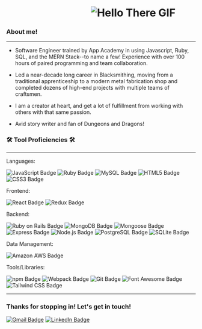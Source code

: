 # &nbsp;&nbsp;&nbsp;&nbsp;&nbsp;&nbsp;&nbsp;&nbsp;&nbsp;&nbsp;&nbsp;&nbsp;&nbsp;&nbsp;&nbsp;&nbsp;&nbsp;&nbsp;&nbsp;&nbsp;&nbsp;&nbsp;&nbsp;&nbsp;&nbsp;&nbsp;&nbsp;&nbsp;&nbsp;&nbsp;&nbsp;&nbsp;&nbsp; ![Hello There GIF](https://media4.giphy.com/media/v1.Y2lkPTc5MGI3NjExNnZyaXZnNWhobGY1ZDZqeW15Nmw3ZWwzYXhld2EzZGVqcTFqZTJ1eCZlcD12MV9pbnRlcm5hbF9naWZfYnlfaWQmY3Q9Zw/xTiIzJSKB4l7xTouE8/giphy.gif)

### About me!
___
* Software Engineer trained by App Academy in using Javascript, Ruby, SQL, and the MERN Stack--to name a few! Experience with over 100 hours of paired programming and team collaboration.

* Led a near-decade long career in Blacksmithing, moving from a traditional apprenticeship to a modern metal fabrication shop and completed dozens of high-end projects with multiple teams of craftsmen.

* I am a creator at heart, and get a lot of fulfillment from working with others with that same passion.

* Avid story writer and fan of Dungeons and Dragons!

### 🛠️ Tool Proficiencies 🛠️ 
___

Languages:

![JavaScript Badge](https://img.shields.io/badge/JavaScript-F7DF1E?logo=javascript&logoColor=000&style=flat-square) ![Ruby Badge](https://img.shields.io/badge/Ruby-CC342D?logo=ruby&logoColor=fff&style=flat-square) ![MySQL Badge](https://img.shields.io/badge/MySQL-4479A1?logo=mysql&logoColor=fff&style=flat-square) ![HTML5 Badge](https://img.shields.io/badge/HTML5-E34F26?logo=html5&logoColor=fff&style=flat-square)  ![CSS3 Badge](https://img.shields.io/badge/CSS3-1572B6?logo=css3&logoColor=fff&style=flat-square)

Frontend: 

![React Badge](https://img.shields.io/badge/React-61DAFB?logo=react&logoColor=000&style=flat-square) ![Redux Badge](https://img.shields.io/badge/Redux-764ABC?logo=redux&logoColor=fff&style=flat-square) 

Backend:

![Ruby on Rails Badge](https://img.shields.io/badge/Ruby%20on%20Rails-D30001?logo=rubyonrails&logoColor=fff&style=flat-square) ![MongoDB Badge](https://img.shields.io/badge/MongoDB-47A248?logo=mongodb&logoColor=fff&style=flat-square) ![Mongoose Badge](https://img.shields.io/badge/Mongoose-800?logo=mongoose&logoColor=fff&style=flat-square) ![Express Badge](https://img.shields.io/badge/Express-000?logo=express&logoColor=fff&style=flat-square) ![Node.js Badge](https://img.shields.io/badge/Node.js-393?logo=nodedotjs&logoColor=fff&style=flat-square) ![PostgreSQL Badge](https://img.shields.io/badge/PostgreSQL-4169E1?logo=postgresql&logoColor=fff&style=flat-square) ![SQLite Badge](https://img.shields.io/badge/SQLite-003B57?logo=sqlite&logoColor=fff&style=flat-square)

Data Management: 

![Amazon AWS Badge](https://img.shields.io/badge/Amazon%20AWS-232F3E?logo=amazonaws&logoColor=fff&style=flat-square)

Tools/Libraries: 

![npm Badge](https://img.shields.io/badge/npm-CB3837?logo=npm&logoColor=fff&style=flat-square) ![Webpack Badge](https://img.shields.io/badge/Webpack-8DD6F9?logo=webpack&logoColor=000&style=flat-square) ![Git Badge](https://img.shields.io/badge/Git-F05032?logo=git&logoColor=fff&style=flat-square) ![Font Awesome Badge](https://img.shields.io/badge/Font%20Awesome-528DD7?logo=fontawesome&logoColor=fff&style=flat-square) ![Tailwind CSS Badge](https://img.shields.io/badge/Tailwind%20CSS-06B6D4?logo=tailwindcss&logoColor=fff&style=flat-square)
___

### Thanks for stopping in! Let's get in touch!

[![Gmail Badge](https://img.shields.io/badge/Gmail-EA4335?logo=gmail&logoColor=fff&style=flat-square)](mailto:jtabor214@gmail.com) [![LinkedIn Badge](https://img.shields.io/badge/LinkedIn-0A66C2?logo=linkedin&logoColor=fff&style=flat-square)](http://www.linkedin.com/in/jake-tabor-8913922b3)
<!--
**jtabor214/jtabor214** is a ✨ _special_ ✨ repository because its `README.md` (this file) appears on your GitHub profile.

Here are some ideas to get you started:

- 🔭 I’m currently working on ...
- 🌱 I’m currently learning ...
- 👯 I’m looking to collaborate on ...
- 🤔 I’m looking for help with ...
- 💬 Ask me about ...
- 📫 How to reach me: ...
- 😄 Pronouns: ...
- ⚡ Fun fact: ...
-->
